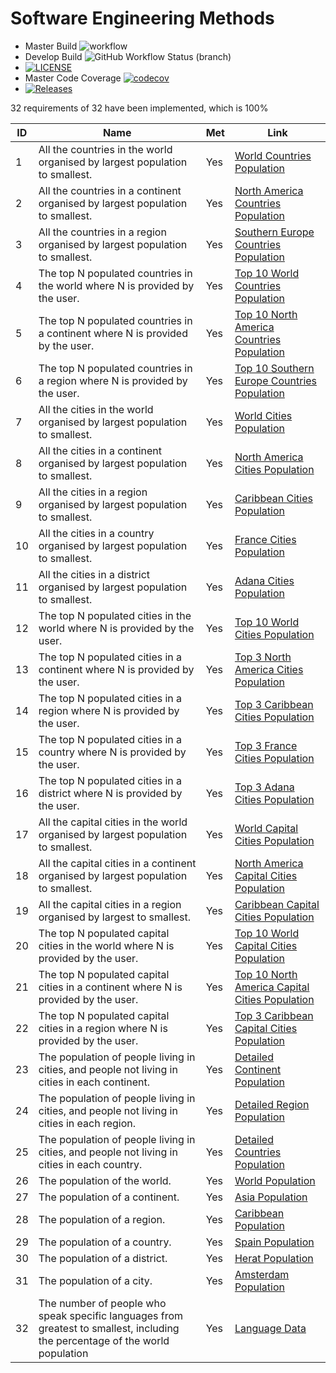 # Software Engineering Methods

- Master Build ![workflow](https://github.com/Cosmin-Ciocan/Group16/actions/workflows/main.yml/badge.svg)  
- Develop Build ![GitHub Workflow Status (branch)](https://img.shields.io/github/workflow/status/Cosmin-Ciocan/Group16/A%20workflow%20for%20my%20Hello%20World%20App)
- [![LICENSE](https://img.shields.io/github/license/Cosmin-Ciocan/sem.svg?style=flat-square)](https://github.com/Cosmin-Ciocan/Group16/blob/master/LICENSE)  
- Master Code Coverage [![codecov](https://codecov.io/gh/Cosmin-Ciocan/Group16/branch/master/graph/badge.svg?token=81TAGlzMz5)](https://codecov.io/gh/Cosmin-Ciocan/Group16)
- [![Releases](https://img.shields.io/github/release/Cosmin-Ciocan/Group16/all.svg?style=flat-square)](https://github.com/Cosmin-Ciocan/Group16/releases)  

32 requirements of 32 have been implemented, which is 100%

| ID | Name | Met | Link                                                                                                                                    |
| --- |--- | --- |-----------------------------------------------------------------------------------------------------------------------------------------|
| 1 | All the countries in the world organised by largest population to smallest. | Yes | [World Countries Population](https://github.com/Cosmin-Ciocan/Group16/blob/reports/WorldCountriesPopulation.md)                         |
| 2 | All the countries in a continent organised by largest population to smallest. | Yes | [North America Countries Population](https://github.com/Cosmin-Ciocan/Group16/blob/reports/ContinentCountriesPopulation.md)             |
| 3 | All the countries in a region organised by largest population to smallest. | Yes | [Southern Europe Countries Population](https://github.com/Cosmin-Ciocan/Group16/blob/reports/RegionCountriesPopulation.md)              |
| 4 | The top N populated countries in the world where N is provided by the user. | Yes | [Top 10 World Countries Population](https://github.com/Cosmin-Ciocan/Group16/blob/reports/TopWorldCountriesPopulation.md)               |
| 5 | The top N populated countries in a continent where N is provided by the user. | Yes | [Top 10 North America Countries Population](https://github.com/Cosmin-Ciocan/Group16/blob/reports/TopContinentCountriesPopulation.md)   |
| 6 | The top N populated countries in a region where N is provided by the user. | Yes | [Top 10 Southern Europe Countries Population](https://github.com/Cosmin-Ciocan/Group16/blob/reports/TopRegionCountriesPopulation.md)    |
| 7 | All the cities in the world organised by largest population to smallest. | Yes | [World Cities Population](https://github.com/Cosmin-Ciocan/Group16/blob/reports/WorldCitiesPopulation.md)                               |
| 8 | All the cities in a continent organised by largest population to smallest. | Yes | [North America Cities Population](https://github.com/Cosmin-Ciocan/Group16/blob/reports/ContinentCitiesPopulation.md)                   |
| 9 | All the cities in a region organised by largest population to smallest. | Yes | [Caribbean Cities Population](https://github.com/Cosmin-Ciocan/Group16/blob/reports/RegionTopCitiesPopulation.md)                       |
| 10 | All the cities in a country organised by largest population to smallest. | Yes | [France Cities Population](https://github.com/Cosmin-Ciocan/Group16/blob/reports/CountryCitiesPopulation.md)                            |
| 11 | All the cities in a district organised by largest population to smallest. | Yes | [Adana Cities Population](https://github.com/Cosmin-Ciocan/Group16/blob/reports/DistrictCitiesPopulation.md)                            |
| 12 | The top N populated cities in the world where N is provided by the user. | Yes | [Top 10 World Cities Population](https://github.com/Cosmin-Ciocan/Group16/blob/reports/WorldTopCitiesPopulation.md)                     |
| 13 | The top N populated cities in a continent where N is provided by the user. | Yes | [Top 3 North America Cities Population](https://github.com/Cosmin-Ciocan/Group16/blob/reports/ContinentTopCitiesPopulation.md)          |
| 14 | The top N populated cities in a region where N is provided by the user. | Yes| [Top 3 Caribbean Cities Population](https://github.com/Cosmin-Ciocan/Group16/blob/reports/RegionTopCitiesPopulation.md)                 |
| 15 | The top N populated cities in a country where N is provided by the user. | Yes | [Top 3 France Cities Population](https://github.com/Cosmin-Ciocan/Group16/blob/reports/ContinentTopCitiesPopulation.md)                 |
| 16 | The top N populated cities in a district where N is provided by the user. | Yes | [Top 3 Adana Cities Population](https://github.com/Cosmin-Ciocan/Group16/blob/reports/DistrictTopCitiesPopulation.md)                   |
| 17 | All the capital cities in the world organised by largest population to smallest. | Yes | [World Capital Cities Population](https://github.com/Cosmin-Ciocan/Group16/blob/reports/WorldCapitalCitiesPop.md)                       |
| 18 | All the capital cities in a continent organised by largest population to smallest. | Yes | [North America Capital Cities Population](https://github.com/Cosmin-Ciocan/Group16/blob/reports/ContinentCapitalCitiesPop.md)           |
| 19 | All the capital cities in a region organised by largest to smallest. | Yes | [Caribbean Capital Cities Population](https://github.com/Cosmin-Ciocan/Group16/blob/reports/RegionCapitalCitiesPop.md)                  |
| 20 | The top N populated capital cities in the world where N is provided by the user. | Yes | [Top 10 World Capital Cities Population](https://github.com/Cosmin-Ciocan/Group16/blob/reports/WorldTopCapitalCitiesPop.md)             |
| 21 | The top N populated capital cities in a continent where N is provided by the user. | Yes | [Top 10 North America Capital Cities Population](https://github.com/Cosmin-Ciocan/Group16/blob/reports/ContinentTopCapitalCitiesPop.md) |
| 22 | The top N populated capital cities in a region where N is provided by the user. | Yes | [Top 3 Caribbean Capital Cities Population](https://github.com/Cosmin-Ciocan/Group16/blob/reports/RegionTopCapitalCitiesPop.md)         |
| 23 | The population of people living in cities, and people not living in cities in each continent. | Yes | [Detailed Continent Population](https://github.com/Cosmin-Ciocan/Group16/blob/reports/DetailedPopulationContinent.md)                   |
| 24 | The population of people living in cities, and people not living in cities in each region. | Yes | [Detailed Region Population](https://github.com/Cosmin-Ciocan/Group16/blob/reports/DetailedPopulationRegion.md)                         |
| 25 | The population of people living in cities, and people not living in cities in each country. | Yes | [Detailed Countries Population](https://github.com/Cosmin-Ciocan/Group16/blob/reports/DetailedPopulationCountry.md)                     |
| 26 | The population of the world. | Yes | [World Population](https://github.com/Cosmin-Ciocan/Group16/blob/reports/WorldPopulation.md)                                            |
| 27 | The population of a continent. | Yes | [Asia Population](https://github.com/Cosmin-Ciocan/Group16/blob/reports/ContinentAsiaPopulation.md)                                     |
| 28 | The population of a region. | Yes | [Caribbean Population](https://github.com/Cosmin-Ciocan/Group16/blob/reports/RegionCaribbeanPopulation.md)                              |
| 29 | The population of a country. | Yes | [Spain Population](https://github.com/Cosmin-Ciocan/Group16/blob/reports/CountrySpainPopulation.md)                                     |
| 30 | The population of a district. | Yes | [Herat Population](https://github.com/Cosmin-Ciocan/Group16/blob/reports/DistrictHeratPopulation.md)                                    |
| 31 | The population of a city.| Yes | [Amsterdam Population](https://github.com/Cosmin-Ciocan/Group16/blob/reports/CityAmsterdamPopulation)                                   |
| 32 | The number of people who speak specific languages from greatest to smallest, including the percentage of the world population| Yes | [Language Data](https://github.com/Cosmin-Ciocan/Group16/blob/reports/LanguagePopulation.md)                                            |
